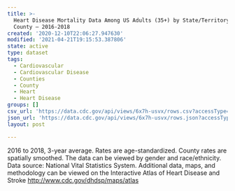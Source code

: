 ```yaml
---
title: >-
  Heart Disease Mortality Data Among US Adults (35+) by State/Territory and
  County – 2016-2018
created: '2020-12-10T22:06:27.947630'
modified: '2021-04-21T19:15:53.387806'
state: active
type: dataset
tags:
  - Cardiovascular
  - Cardiovascular Disease
  - Counties
  - County
  - Heart
  - Heart Disease
groups: []
csv_url: 'https://data.cdc.gov/api/views/6x7h-usvx/rows.csv?accessType=DOWNLOAD'
json_url: 'https://data.cdc.gov/api/views/6x7h-usvx/rows.json?accessType=DOWNLOAD'
layout: post

---
```

2016 to 2018, 3-year average. Rates are age-standardized. County rates are spatially smoothed. The data can be viewed by gender and race/ethnicity. Data source: National Vital Statistics System. Additional data, maps, and methodology can be viewed on the Interactive Atlas of Heart Disease and Stroke http://www.cdc.gov/dhdsp/maps/atlas
